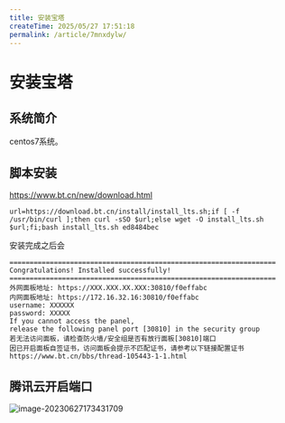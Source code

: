 ```yaml
---
title: 安装宝塔
createTime: 2025/05/27 17:51:18
permalink: /article/7mnxdylw/
---
```

# 安装宝塔



## 系统简介

centos7系统。

## 脚本安装

https://www.bt.cn/new/download.html

```
url=https://download.bt.cn/install/install_lts.sh;if [ -f /usr/bin/curl ];then curl -sSO $url;else wget -O install_lts.sh $url;fi;bash install_lts.sh ed8484bec
```



安装完成之后会

```
==================================================================
Congratulations! Installed successfully!
==================================================================
外网面板地址: https://XXX.XXX.XX.XXX:30810/f0effabc
内网面板地址: https://172.16.32.16:30810/f0effabc
username: XXXXXX
password: XXXXX
If you cannot access the panel,
release the following panel port [30810] in the security group
若无法访问面板，请检查防火墙/安全组是否有放行面板[30810]端口
因已开启面板自签证书，访问面板会提示不匹配证书，请参考以下链接配置证书
https://www.bt.cn/bbs/thread-105443-1-1.html
```



## 腾讯云开启端口

![image-20230627173431709](https://imgoss.xgss.net/picgo/image-20230627173431709.png?aliyun)